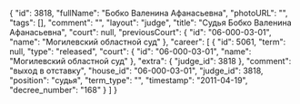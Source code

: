 {
    "id": 3818,
    "fullName": "Бобко Валенина Афанасьевна",
    "photoURL": "",
    "tags": [],
    "comment": "",
    "layout": "judge",
    "title": "Судья Бобко Валенина Афанасьевна",
    "court": null,
    "previousCourt": {
        "id": "06-000-03-01",
        "name": "Могилевский областной суд"
    },
    "career": [
        {
            "id": 5061,
            "term": null,
            "type": "released",
            "court": {
                "id": "06-000-03-01",
                "name": "Могилевский областной суд"
            },
            "extra": {
                "judge_id": 3818
            },
            "comment": "выход в отставку",
            "house_id": "06-000-03-01",
            "judge_id": 3818,
            "position": "судья",
            "term_type": "",
            "timestamp": "2011-04-19",
            "decree_number": "168"
        }
    ]
}